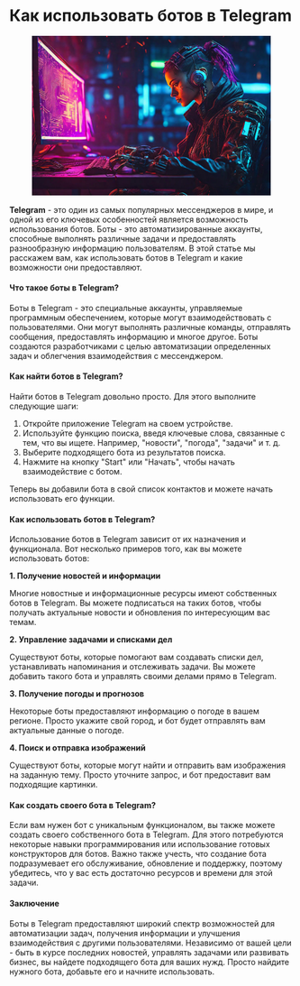 # Как использовать ботов в Telegram

<figure><img src=".gitbook/assets/bo_tg_probiv.jpeg" alt=""><figcaption></figcaption></figure>

**Telegram** - это один из самых популярных мессенджеров в мире, и одной из его ключевых особенностей является возможность использования ботов. Боты - это автоматизированные аккаунты, способные выполнять различные задачи и предоставлять разнообразную информацию пользователям. В этой статье мы расскажем вам, как использовать ботов в Telegram и какие возможности они предоставляют.

#### Что такое боты в Telegram? <a href="#psyf" id="psyf"></a>

Боты в Telegram - это специальные аккаунты, управляемые программным обеспечением, которые могут взаимодействовать с пользователями. Они могут выполнять различные команды, отправлять сообщения, предоставлять информацию и многое другое. Боты создаются разработчиками с целью автоматизации определенных задач и облегчения взаимодействия с мессенджером.

#### Как найти ботов в Telegram? <a href="#id-7vmk" id="id-7vmk"></a>

Найти ботов в Telegram довольно просто. Для этого выполните следующие шаги:

1. Откройте приложение Telegram на своем устройстве.
2. Используйте функцию поиска, введя ключевые слова, связанные с тем, что вы ищете. Например, "новости", "погода", "задачи" и т. д.
3. Выберите подходящего бота из результатов поиска.
4. Нажмите на кнопку "Start" или "Начать", чтобы начать взаимодействие с ботом.

Теперь вы добавили бота в свой список контактов и можете начать использовать его функции.

#### Как использовать ботов в Telegram? <a href="#eqxs" id="eqxs"></a>

Использование ботов в Telegram зависит от их назначения и функционала. Вот несколько примеров того, как вы можете использовать ботов:

**1. Получение новостей и информации**

Многие новостные и информационные ресурсы имеют собственных ботов в Telegram. Вы можете подписаться на таких ботов, чтобы получать актуальные новости и обновления по интересующим вас темам.

**2. Управление задачами и списками дел**

Существуют боты, которые помогают вам создавать списки дел, устанавливать напоминания и отслеживать задачи. Вы можете добавить такого бота и управлять своими делами прямо в Telegram.

**3. Получение погоды и прогнозов**

Некоторые боты предоставляют информацию о погоде в вашем регионе. Просто укажите свой город, и бот будет отправлять вам актуальные данные о погоде.

**4. Поиск и отправка изображений**

Существуют боты, которые могут найти и отправить вам изображения на заданную тему. Просто уточните запрос, и бот предоставит вам подходящие картинки.

#### Как создать своего бота в Telegram? <a href="#id-553s" id="id-553s"></a>

Если вам нужен бот с уникальным функционалом, вы также можете создать своего собственного бота в Telegram. Для этого потребуются некоторые навыки программирования или использование готовых конструкторов для ботов. Важно также учесть, что создание бота подразумевает его обслуживание, обновление и поддержку, поэтому убедитесь, что у вас есть достаточно ресурсов и времени для этой задачи.

#### Заключение <a href="#id-9rx6" id="id-9rx6"></a>

Боты в Telegram предоставляют широкий спектр возможностей для автоматизации задач, получения информации и улучшения взаимодействия с другими пользователями. Независимо от вашей цели - быть в курсе последних новостей, управлять задачами или развивать бизнес, вы найдете подходящего бота для ваших нужд. Просто найдите нужного бота, добавьте его и начните использовать.
